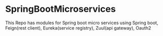 # SpringBootMicroservices
This Repo has modules for Spring boot micro services using 
Spring boot,
Feign(rest client),
Eureka(service registry),
Zuul(api gateway),
Oauth2
